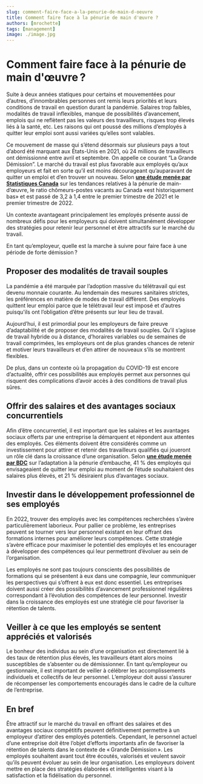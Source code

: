 ```yaml
---
slug: comment-faire-face-a-la-penurie-de-main-d-oeuvre
title: Comment faire face à la pénurie de main d'œuvre ?
authors: [mrochette]
tags: [management]
image: ./image.jpg
---
```


# Comment faire face à la pénurie de main d'œuvre ?
Suite à deux années statiques pour certains et mouvementées pour d’autres, d’innombrables personnes ont remis leurs priorités et leurs conditions de travail en question durant la pandémie. Salaires trop faibles, modalités de travail inflexibles, manque de possibilités d’avancement, emplois qui ne reflètent pas les valeurs des travailleurs, risques trop élevés liés à la santé, etc. Les raisons qui ont poussé des millions d’employés à quitter leur emploi sont aussi variées qu’elles sont valables.

<!--truncate-->

Ce mouvement de masse qui s’étend désormais sur plusieurs pays a tout d’abord été marquant aux États-Unis en 2021, où 24 millions de travailleurs ont démissionné entre avril et septembre. On appelle ce courant “La Grande Démission”. Le marché du travail est plus favorable aux employés qu’aux employeurs et fait en sorte qu’il est moins décourageant qu’auparavant de quitter un emploi et d’en trouver un nouveau. Selon [**une étude menée par Statistiques Canada**](https://www.statcan.gc.ca/fr/sujets-debut/travail_/tendances-penurie-main-oeuvre-canada) sur les tendances relatives à la pénurie de main-d’œuvre, le ratio chômeurs-postes vacants au Canada «est historiquement bas» et est passé de 3,2 à 1,4 entre le premier trimestre de 2021 et le premier trimestre de 2022.

Un contexte avantageant principalement les employés présente aussi de nombreux défis pour les employeurs qui doivent simultanément développer des stratégies pour retenir leur personnel et être attractifs sur le marché du travail.

En tant qu’employeur, quelle est la marche à suivre pour faire face à une période de forte démission ?

## Proposer des modalités de travail souples
La pandémie a été marquée par l’adoption massive du télétravail qui est devenu monnaie courante. Au lendemain des mesures sanitaires strictes, les préférences en matière de modes de travail diffèrent. Des employés quittent leur emploi parce que le télétravail leur est imposé et d’autres puisqu'ils ont l’obligation d’être présents sur leur lieu de travail.

Aujourd’hui, il est primordial pour les employeurs de faire preuve d’adaptabilité et de proposer des modalités de travail souples. Qu’il s’agisse de travail hybride ou à distance, d’horaires variables ou de semaines de travail comprimées, les employeurs ont de plus grandes chances de retenir et motiver leurs travailleurs et d’en attirer de nouveaux s’ils se montrent flexibles.

De plus, dans un contexte où la propagation du COVID-19 est encore d’actualité, offrir ces possibilités aux employés permet aux personnes qui risquent des complications d’avoir accès à des conditions de travail plus sûres.

## Offrir des salaires et des avantages sociaux concurrentiels
Afin d’être concurrentiel, il est important que les salaires et les avantages sociaux offerts par une entreprise la démarquent et répondent aux attentes des employés. Ces éléments doivent être considérés comme un investissement pour attirer et retenir des travailleurs qualifiés qui joueront un rôle clé dans la croissance d’une organisation. Selon [**une étude menée par BDC**](https://www.bdc.ca/fr/a-propos/analyses-recherche/penurie-main-doeuvre) sur l’adaptation à la pénurie d’embauche, 41 % des employés qui envisageaient de quitter leur emploi au moment de l’étude souhaitaient des salaires plus élevés, et 21 % désiraient plus d’avantages sociaux.

## Investir dans le développement professionnel de ses employés
En 2022, trouver des employés avec les compétences recherchées s’avère particulièrement laborieux. Pour pallier ce problème, les entreprises peuvent se tourner vers leur personnel existant en leur offrant des formations internes pour améliorer leurs compétences. Cette stratégie s’avère efficace pour maximiser le potentiel des employés et les encourager à développer des compétences qui leur permettront d’évoluer au sein de l’organisation.

Les employés ne sont pas toujours conscients des possibilités de formations qui se présentent à eux dans une compagnie, leur communiquer les perspectives qui s’offrent à eux est donc essentiel. Les entreprises doivent aussi créer des possibilités d’avancement professionnel régulières correspondant à l’évolution des compétences de leur personnel. Investir dans la croissance des employés est une stratégie clé pour favoriser la rétention de talents.

## Veiller à ce que les employés se sentent appréciés et valorisés
Le bonheur des individus au sein d’une organisation est directement lié à des taux de rétention plus élevés, les travailleurs étant alors moins susceptibles de s’absenter ou de démissionner. En tant qu’employeur ou gestionnaire, il est important de veiller à célébrer les accomplissements individuels et collectifs de leur personnel. L’employeur doit aussi s’assurer de récompenser les comportements encouragés dans le cadre de la culture de l’entreprise.

## En bref
Être attractif sur le marché du travail en offrant des salaires et des avantages sociaux compétitifs peuvent définitivement permettre à un employeur d’attirer des employés potentiels. Cependant, le personnel actuel d’une entreprise doit être l’objet d’efforts importants afin de favoriser la rétention de talents dans le contexte de « Grande Démission ». Les employés souhaitent avant tout être écoutés, valorisés et veulent savoir qu’ils peuvent évoluer au sein de leur organisation. Les employeurs doivent mettre en place des stratégies élaborées et intelligentes visant à la satisfaction et la fidélisation du personnel.